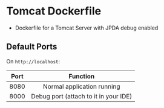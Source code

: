 # Tomcat Dockerfile

- Dockerfile for a Tomcat Server with JPDA debug enabled

## Default Ports
On `http://localhost`:

| Port | Function                              |
| :--: | :-----------------------------------: |
| 8080 | Normal application running            |
| 8000 | Debug port (attach to it in your IDE) |
